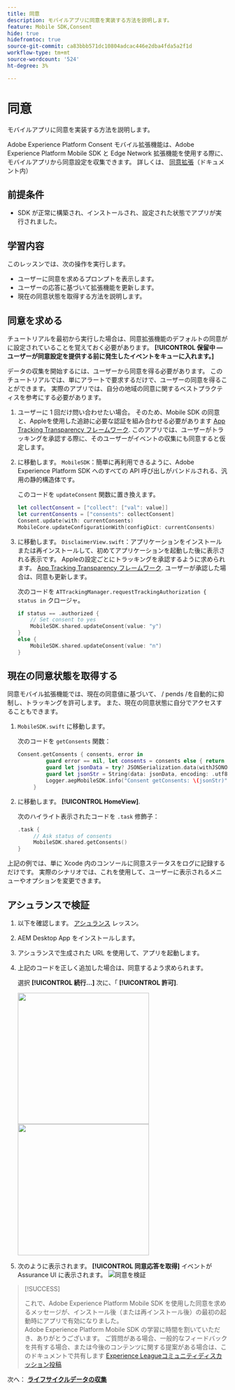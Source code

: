 ```yaml
---
title: 同意
description: モバイルアプリに同意を実装する方法を説明します。
feature: Mobile SDK,Consent
hide: true
hidefromtoc: true
source-git-commit: ca83bbb571dc10804adcac446e2dba4fda5a2f1d
workflow-type: tm+mt
source-wordcount: '524'
ht-degree: 3%

---
```


# 同意

モバイルアプリに同意を実装する方法を説明します。

Adobe Experience Platform Consent モバイル拡張機能は、Adobe Experience Platform Mobile SDK と Edge Network 拡張機能を使用する際に、モバイルアプリから同意設定を収集できます。 詳しくは、 [同意拡張](https://developer.adobe.com/client-sdks/documentation/consent-for-edge-network/)（ドキュメント内）

## 前提条件

* SDK が正常に構築され、インストールされ、設定された状態でアプリが実行されました。

## 学習内容

このレッスンでは、次の操作を実行します。

* ユーザーに同意を求めるプロンプトを表示します。
* ユーザーの応答に基づいて拡張機能を更新します。
* 現在の同意状態を取得する方法を説明します。

## 同意を求める

チュートリアルを最初から実行した場合は、同意拡張機能のデフォルトの同意がに設定されていることを覚えておく必要があります。 **[!UICONTROL 保留中 — ユーザーが同意設定を提供する前に発生したイベントをキューに入れます。]**

データの収集を開始するには、ユーザーから同意を得る必要があります。 このチュートリアルでは、単にアラートで要求するだけで、ユーザーの同意を得ることができます。 実際のアプリでは、自分の地域の同意に関するベストプラクティスを参考にする必要があります。

1. ユーザーに 1 回だけ問い合わせたい場合。 そのため、Mobile SDK の同意と、Appleを使用した追跡に必要な認証を組み合わせる必要があります [App Tracking Transparency フレームワーク](https://developer.apple.com/documentation/apptrackingtransparency). このアプリでは、ユーザーがトラッキングを承認する際に、そのユーザーがイベントの収集にも同意すると仮定します。

1. に移動します。 `MobileSDK`：簡単に再利用できるように、Adobe Experience Platform SDK へのすべての API 呼び出しがバンドルされる、汎用の静的構造体です。

   このコードを `updateConsent` 関数に置き換えます。

   ```swift
   let collectConsent = ["collect": ["val": value]]
   let currentConsents = ["consents": collectConsent]
   Consent.update(with: currentConsents)
   MobileCore.updateConfigurationWith(configDict: currentConsents)
   ```

1. に移動します。 `DisclaimerView.swift`：アプリケーションをインストールまたは再インストールして、初めてアプリケーションを起動した後に表示される表示です。 Appleの設定ごとにトラッキングを承認するように求められます。 [App Tracking Transparency フレームワーク](https://developer.apple.com/documentation/apptrackingtransparency). ユーザーが承認した場合は、同意も更新します。

   次のコードを `ATTrackingManager.requestTrackingAuthorization { status in` クロージャ。

   ```swift {highlight="3,6"}
   if status == .authorized {
       // Set consent to yes
       MobileSDK.shared.updateConsent(value: "y")
   }
   else {
       MobileSDK.shared.updateConsent(value: "n")
   }
   ```

## 現在の同意状態を取得する

同意モバイル拡張機能では、現在の同意値に基づいて、 / pends /を自動的に抑制し、トラッキングを許可します。 また、現在の同意状態に自分でアクセスすることもできます。

1. `MobileSDK.swift` に移動します。

   次のコードを `getConsents` 関数：

   ```swift
   Consent.getConsents { consents, error in
            guard error == nil, let consents = consents else { return }
            guard let jsonData = try? JSONSerialization.data(withJSONObject: consents, options: .prettyPrinted) else { return }
            guard let jsonStr = String(data: jsonData, encoding: .utf8) else { return }
            Logger.aepMobileSDK.info("Consent getConsents: \(jsonStr)")
        }
   ```

2. に移動します。 **[!UICONTROL HomeView]**.

   次のハイライト表示されたコードを `.task` 修飾子：

   ```swift {highlight="3"}
   .task {
        // Ask status of consents
        MobileSDK.shared.getConsents()   
   }
   ```

上記の例では、単に Xcode 内のコンソールに同意ステータスをログに記録するだけです。 実際のシナリオでは、これを使用して、ユーザーに表示されるメニューやオプションを変更できます。

## アシュランスで検証

1. 以下を確認します。 [アシュランス](assurance.md) レッスン。
1. AEM Desktop App をインストールします。
1. アシュランスで生成された URL を使用して、アプリを起動します。
1. 上記のコードを正しく追加した場合は、同意するよう求められます。

   選択 **[!UICONTROL 続行…]** 次に、「 **[!UICONTROL 許可]**.

   <img src="./assets/consent-update-1.png" width="300" /> 
   <img src="./assets/consent-update-2.png" width="300" />

1. 次のように表示されます。 **[!UICONTROL 同意応答を取得]** イベントが Assurance UI に表示されます。
   ![同意を検証](assets/consent-update.png)



>[!SUCCESS]
>
>これで、Adobe Experience Platform Mobile SDK を使用した同意を求めるメッセージが、インストール後（または再インストール後）の最初の起動時にアプリで有効になりました。<br/>Adobe Experience Platform Mobile SDK の学習に時間を割いていただき、ありがとうございます。 ご質問がある場合、一般的なフィードバックを共有する場合、または今後のコンテンツに関する提案がある場合は、このドキュメントで共有します [Experience Leagueコミュニティディスカッション投稿](https://experienceleaguecommunities.adobe.com/t5/adobe-experience-platform-launch/tutorial-discussion-implement-adobe-experience-cloud-in-mobile/td-p/443796)

次へ： **[ライフサイクルデータの収集](lifecycle-data.md)**
